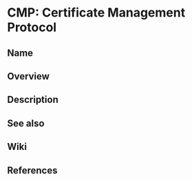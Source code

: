 # CMP: Certificate Management Protocol

## Name

## Overview

## Description

## See also

## Wiki

## References
